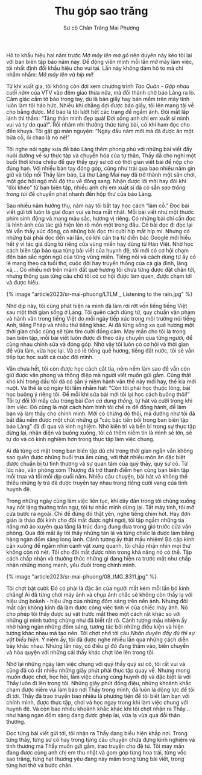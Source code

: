 ﻿---
title: Thu góp sao trăng
author: Sư cô Chân Trăng Mai Phương
---

Hô to khẩu hiệu hai năm trước *Mở máy lên mà gõ* nên duyên này kéo tôi lại với ban biên tập báo năm nay. Để động viên mình mỗi lần mở máy làm việc, tôi nhất định đổi khẩu hiệu cho vui tai. Lần này không dám hô to mà chỉ nhẩm nhẩm: *Mở máy lên và híp mí!*

Từ khi xuất gia, tôi không còn đợi xem chương trình *Táo Quân* - *Gặp nhau cuối năm* của VTV vào đêm giao thừa nữa, mà đổi thành chờ báo Làng ra lò. Cảm giác cầm tờ báo trong tay, dù là bản giấy hay bản mềm trên máy tính luôn làm tôi háo hức. Nhiều khi chẳng đợi được báo giấy, tôi lên mạng tải về cho bằng được. Mở báo là tôi lướt hết các trang để ngắm ảnh. Đôi mắt lấp lánh thì thầm: “Tăng thân mình đẹp quá! Đời sống anh chị em xuất sĩ mình vui và tự do quá!”. Rồi nhâm nhi thưởng thức từng bài, có khi ham đọc cho đến khuya. Tôi gật gù mãn nguyện: “Ngày đầu năm mới mà đã được ăn một bữa cỗ, ôi chao là no nê!”

Tôi nghe nói ngày xưa để báo Làng thêm phong phú với những bài viết đầy nuôi dưỡng về sự thực tập và chuyển hóa của tự thân, Thầy đã cho nghỉ một buổi thời khóa chiều để quý thầy quý sư cô có thời gian viết bài để nộp cho đúng hạn. Với nhiều bàn tay đóng góp, cũng như trải qua bao nhiêu năm gìn giữ và tiếp nối Thầy làm báo, Lá thư Làng Mai nay đã trở thành một sân chơi, một góc hội ngộ mỗi độ thu về đông sang. Nhận được lời mời hay đôi khi “đòi khéo” từ ban biên tập, nhiều anh chị em xuất sĩ đã có sẵn *sao trăng trong túi* để chuyển phát nhanh đến hộp thư của báo Làng. 

Sau nhiều năm hưởng thụ, năm nay tôi bắt tay học cách “làm cỗ.” Đọc bài viết gửi tới luôn là giai đoạn vui và hoa mắt nhất. Mỗi bài viết như một thước phim sinh động và mang màu sắc, hương vị riêng. Có những bài chỉ cần đọc là hình ảnh của tác giả hiện lên rõ mồn một trong đầu. Có bài đọc đi đọc lại tôi vẫn thấy xúc động, có những bài đọc thì cười híp mắt híp mí. Nhưng có những bài phải đọc đến vài lần, có khi cần tra từ điển bác Google mới hiểu hết ý vì tác giả dùng từ riêng của vùng miền hay dùng từ Hán Việt. Nhờ học cách biên tập báo qua từng bài viết của huynh đệ, tôi mới có cơ hội chạm đến bản sắc ngôn ngữ của từng vùng miền. Tiếng nói và cách dùng từ ấy có lẽ mang theo cả tuổi thơ, cuộc đời hay truyền thống của cả gia đình, làng xã,… Có nhiều nơi trên mảnh đất quê hương tôi chưa từng được đặt chân tới, nhưng thông qua từng câu chữ tôi có cơ hội được làm quen, được chạm tới và được hiểu.

{% image "article2023/sr-mai-phuong/LTLM _ Listening to the rain.jpg" %}

Nhờ dịp này, tôi cũng phát hiện ra mình đã làm rơi rớt vốn liếng tiếng Việt sau một thời gian sống ở Làng. Tôi quên cách dùng từ, quy chuẩn văn phạm và hành văn trong tiếng Việt do mỗi ngày tiếp xúc trong môi trường nói tiếng Anh, tiếng Pháp và nhiều thứ tiếng khác. Ai đã từng sống xa quê hương một thời gian chắc cũng sẽ tủm tỉm cười đồng cảm. May mắn cho tôi là trong ban biên tập, mỗi bài viết luôn được đi theo dây chuyền qua từng người, để cùng nhau chỉnh sửa và đóng góp. Nhờ vậy tôi luôn có cơ hội và thời gian để vừa làm, vừa học lại. Và có lẽ tiếng quê hương, tiếng đất nước, tôi sẽ vẫn tiếp tục học suốt cả cuộc đời mình.

Vẫn chưa hết, tôi còn được học cách cắt tỉa, nêm nếm làm sao để vẫn còn giữ được văn phong và thông điệp mà người viết muốn gửi gắm. Cũng thật khó khi trong đầu tôi đã có sẵn ý niệm hành văn thế này mới hay, thế kia mới nuột. Và thế là có ngày tôi lẩm nhẩm hát: “Còn tôi phải học thuộc lòng, bài học buông ý riêng tôi. Để mỗi khi sửa bài mới tôi lại học cách buông thôi!” Tôi tự đổi lời mấy câu trong bài *Con cá dung thông*, tự hát và cười trong khi làm việc. Đó cũng là một cách hóm hỉnh tôi chế ra để đồng hành, để làm bạn và làm thầy cho chính mình. Mới có chừng đó thôi, mà dường như tôi đã bắt đầu nếm được một chút những gì “các bậc tiền bối trong ban biên tập báo Làng” đã đi qua và kinh nghiệm. Nhờ kiên trì và bền bỉ trong sự thực tập dừng lại, nhận diện và buông xuống, tôi có thêm niềm tin là mình sẽ lớn, sẽ tự do và có kinh nghiệm hơn trong thực tập làm việc chung.

Ai đã từng có mặt trong ban biên tập dù chỉ trong thời gian ngắn vẫn không sao quên được những buổi trưa ấm cúng, với thật nhiều món ăn đặc biệt được chuẩn bị từ tình thương và sự quan tâm của quý thầy, quý sư cô. Từ lúc nào, văn phòng xóm Thượng đã trở thành điểm hẹn cùng ban biên tập mỗi trưa và tối mỗi dịp cuối năm. Nhiều câu chuyện, bài hát và không thể thiếu những ly trà đã được truyền tay nhau trong tiếng cười vang của tình huynh đệ. 

Trong những ngày cùng làm việc liên tục, khi dây đàn trong tôi chùng xuống hay nốt lặng thường trấn ngự, tôi tự nhắc mình dừng lại. Tắt máy tính, tôi mở cửa bước ra ngoài. Chỉ để đứng đó thật yên, nghe tiếng chim hót. Hay đơn giản là tháo đôi kính cho đôi mắt được nghỉ ngơi, tôi tập ngắm những tia nắng mờ ảo xuyên qua tầng lá trúc đang đung đưa trong gió trước cửa văn phòng. Qua đôi mắt ấy tôi thấy những tán lá và từng chiếc lá được làm bằng hàng ngàn đốm sáng long lanh. Cảnh tượng ấy thật mầu nhiệm! Bỏ cặp kính cận xuống để ngắm nhìn cảnh vật xung quanh, tôi chấp nhận nhìn mọi thứ không còn rõ nét. Tôi cho đôi mắt được nhìn trong khả năng nó có thể. Tập cách chấp nhận và thưởng thức những gì đang hiện ra trước mắt như chấp nhận những mong manh, yếu đuối trong chính mình. 

{% image "article2023/sr-mai-phuong/08_IMG_8311.jpg" %}

Tôi chợt bật cười: Đó có phải là đặc ân của người mắt kém mỗi lần bỏ kính chăng! Ai đã từng chơi máy ảnh và chụp ảnh chắc sẽ không còn thấy lạ với hiệu ứng bokeh - hiệu ứng của những đốm sáng trên nền ảnh. Nhưng đôi mắt cận không kính đã làm được công việc tinh vi của chiếc máy ảnh. Nó cho phép tôi thấy được sự vật trước mắt theo một cách rất khác so với những gì mình tưởng chừng như đã biết rất rõ. Cảnh tượng mầu nhiệm ấy nhờ hàng ngàn những đốm sáng, tương tác bởi những điều kiện và hiện tượng khác nhau mà tạo nên. Tôi chợt nhớ tới câu *Nhân duyên đầy đủ thì sự vật biểu hiện.* Ý niệm ấy, tôi đã được nghe nhiều lần qua những cách  diễn bày khác nhau. Nhưng lần này, có điều gì đó đang thấm vào, biến chuyển và hòa quyện với những cái thấy khác chợt lóe lên trong tôi.

Nhớ lại những ngày làm việc chung với quý thầy quý sư cô, tôi rất vui và cũng đã có rất nhiều những giây phút phải thực tập quay về. Nhưng mong muốn được chơi, học hỏi, làm việc chung cùng huynh đệ và đặc biệt là với Thầy luôn đi lên trong tôi. Những giây phút đồng điệu, những khoảnh khắc chạm được niềm vui làm báo nơi Thầy trong mình, đã luôn là động lực để tôi đi tới. Thầy đã trao truyền bao nhiêu là phương tiện để tôi biết làm bạn với chính mình, được thực tập, chơi và học ngay trong khi làm việc chung với huynh đệ. Và còn bao nhiêu khoảnh khắc khác khi tôi chợt nhận ra Thầy… như hàng ngàn đốm sáng đang được ghép lại, vừa lạ vừa quá đỗi thân thương.    

Đọc từng bài viết gửi tới, tôi nhận ra Thầy đang biểu hiện khắp nơi. Trong từng thầy, từng sư cô hay trong từng câu chuyện chứa đựng kinh nghiệm và tình thương mà Thầy muốn gửi gắm, trao truyền cho đệ tử. Tôi may mắn đang được cùng anh chị em thu nhặt và gom góp từng hoa trái, từng vốc sao trăng, từng hạt thương yêu đang nảy mầm trong từng bài viết, trong từng hơi thở và bước chân.
